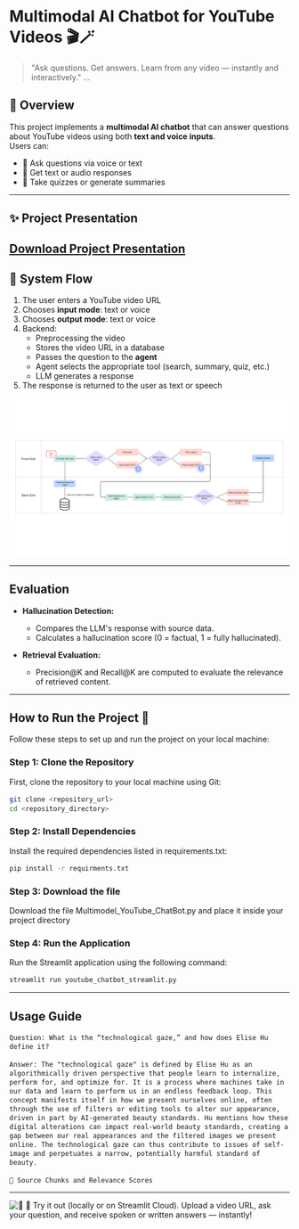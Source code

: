 # Multimodal AI Chatbot for YouTube Videos 🎬🪄  
> "Ask questions. Get answers. Learn from any video — instantly and interactively."
...

## 📌 Overview

This project implements a **multimodal AI chatbot** that can answer questions about YouTube videos using both **text and voice inputs**.  
Users can:
- 🎯 Ask questions via voice or text
- 📑 Get text or audio responses
- 🧠 Take quizzes or generate summaries
---
## ✨ Project Presentation
 [Download Project Presentation](https://docs.google.com/presentation/d/1FrKcuqxVKZNMAbtsKAXvQ5JZHzWaUjgK/edit?usp=sharing&ouid=103884519830050993917&rtpof=true&sd=true)
---

## 🔄 System Flow
1. The user enters a YouTube video URL  
2. Chooses **input mode**: text or voice  
3. Chooses **output mode**: text or voice  
4. Backend:
   - Preprocessing the video
   - Stores the video URL in a database
   - Passes the question to the **agent**
   - Agent selects the appropriate tool (search, summary, quiz, etc.)
   - LLM generates a response
5. The response is returned to the user as text or speech

![Flowchart Diagram](assets/FlowChart.png)

---

## Evaluation
* **Hallucination Detection:**
   - Compares the LLM's response with source data.
   - Calculates a hallucination score (0 = factual, 1 = fully hallucinated).

* **Retrieval Evaluation:**
   - Precision@K and Recall@K are computed to evaluate the relevance of retrieved content.

---

## How to Run the Project 🚀

Follow these steps to set up and run the project on your local machine:

### Step 1: Clone the Repository

First, clone the repository to your local machine using Git:

```bash
git clone <repository_url>
cd <repository_directory>
```
### Step 2: Install Dependencies
Install the required dependencies listed in requirements.txt:
```bash
pip install -r requirments.txt
```
### Step 3: Download the file 
Download the file Multimodel_YouTube_ChatBot.py and place it inside your project directory

### Step 4: Run the Application
Run the Streamlit application using the following command:
```bash
streamlit run youtube_chatbot_streamlit.py
```
---

## Usage Guide
```
Question: What is the “technological gaze,” and how does Elise Hu define it?

Answer: The "technological gaze" is defined by Elise Hu as an algorithmically driven perspective that people learn to internalize, perform for, and optimize for. It is a process where machines take in our data and learn to perform us in an endless feedback loop. This concept manifests itself in how we present ourselves online, often through the use of filters or editing tools to alter our appearance, driven in part by AI-generated beauty standards. Hu mentions how these digital alterations can impact real-world beauty standards, creating a gap between our real appearances and the filtered images we present online. The technological gaze can thus contribute to issues of self-image and perpetuates a narrow, potentially harmful standard of beauty.

📄 Source Chunks and Relevance Scores
```
---

![🔗]()
🚀 Try it out (locally or on Streamlit Cloud).
Upload a video URL, ask your question, and receive spoken or written answers — instantly!


